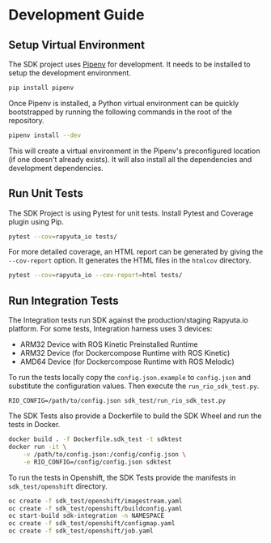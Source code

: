 # Development Guide

## Setup Virtual Environment

The SDK project uses [Pipenv](https://pipenv.pypa.io/en/latest/) for
development. It needs to be installed to setup the development environment.

``` bash
pip install pipenv
```

Once Pipenv is installed, a Python virtual environment can be quickly
bootstrapped by running the following commands in the root of the repository.

``` bash
pipenv install --dev
```

This will create a virtual environment in the Pipenv's preconfigured location
(if one doesn't already exists). It will also install all the dependencies and
development dependencies.


## Run Unit Tests

The SDK Project is using Pytest for unit tests. Install Pytest and Coverage
plugin using Pip.

```bash
pytest --cov=rapyuta_io tests/
```

For more detailed coverage, an HTML report can be generated by giving the
`--cov-report` option. It generates the HTML files in the `htmlcov` directory.

```bash
pytest --cov=rapyuta_io --cov-report=html tests/
```

## Run Integration Tests 

The Integration tests run SDK against the production/staging Rapyuta.io
platform. For some tests, Integration harness uses 3 devices:

* ARM32 Device with ROS Kinetic Preinstalled Runtime
* ARM32 Device (for Dockercompose Runtime with ROS Kinetic)
* AMD64 Device (for Dockercompose Runtime with ROS Melodic)

To run the tests locally copy the `config.json.example` to `config.json` and
substitute the configuration values. Then execute the `run_rio_sdk_test.py`.

```
RIO_CONFIG=/path/to/config.json sdk_test/run_rio_sdk_test.py
```

The SDK Tests also provide a Dockerfile to build the SDK Wheel and run the tests
in Docker.

``` bash
docker build . -f Dockerfile.sdk_test -t sdktest
docker run -it \
    -v /path/to/config.json:/config/config.json \
    -e RIO_CONFIG=/config/config.json sdktest
```

To run the tests in Openshift, the SDK Tests provide the manifests in
`sdk_test/openshift` directory.

``` bash
oc create -f sdk_test/openshift/imagestream.yaml
oc create -f sdk_test/openshift/buildconfig.yaml
oc start-build sdk-integration -n NAMESPACE
oc create -f sdk_test/openshift/configmap.yaml
oc create -f sdk_test/openshift/job.yaml
```
